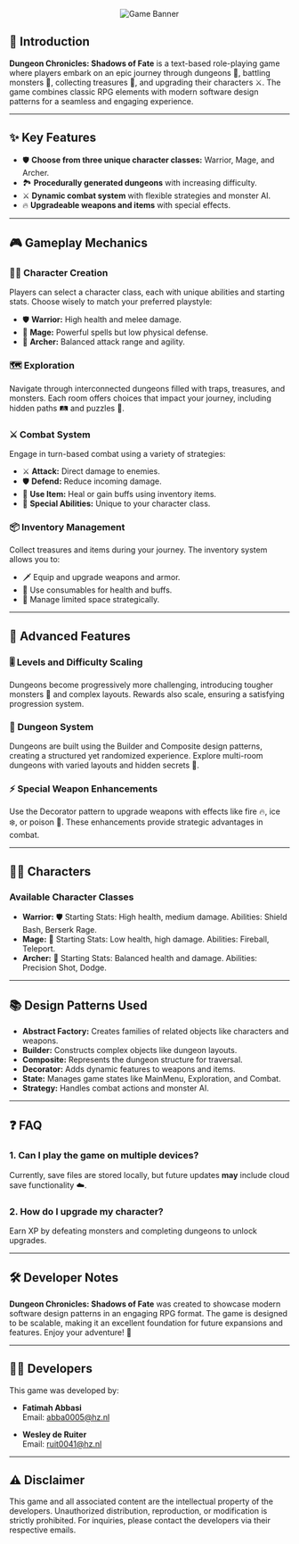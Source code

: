 <p align="center">
  <img src="https://github.com/user-attachments/assets/02ce71eb-26ed-4031-ac72-bd04642094cf" alt="Game Banner">
</p>


## 🌟 Introduction

**Dungeon Chronicles: Shadows of Fate** is a text-based role-playing game where players embark on an epic journey through dungeons 🏰, battling monsters 🐉, collecting treasures 💎, and upgrading their characters ⚔️. The game combines classic RPG elements with modern software design patterns for a seamless and engaging experience.

---

## ✨ Key Features

- 🛡️ **Choose from three unique character classes:** Warrior, Mage, and Archer.
- 🏞️ **Procedurally generated dungeons** with increasing difficulty.
- ⚔️ **Dynamic combat system** with flexible strategies and monster AI.
- 🔥 **Upgradeable weapons and items** with special effects.

---

## 🎮 Gameplay Mechanics

### 🧙‍♂️ Character Creation

Players can select a character class, each with unique abilities and starting stats. Choose wisely to match your preferred playstyle:

- 🛡️ **Warrior:** High health and melee damage.
- 🔮 **Mage:** Powerful spells but low physical defense.
- 🏹 **Archer:** Balanced attack range and agility.

### 🗺️ Exploration

Navigate through interconnected dungeons filled with traps, treasures, and monsters. Each room offers choices that impact your journey, including hidden paths 🛤️ and puzzles 🧩.

### ⚔️ Combat System

Engage in turn-based combat using a variety of strategies:

- ⚔️ **Attack:** Direct damage to enemies.
- 🛡️ **Defend:** Reduce incoming damage.
- 🧴 **Use Item:** Heal or gain buffs using inventory items.
- 🌟 **Special Abilities:** Unique to your character class.

### 📦 Inventory Management

Collect treasures and items during your journey. The inventory system allows you to:

- 🗡️ Equip and upgrade weapons and armor.
- 💊 Use consumables for health and buffs.
- 📂 Manage limited space strategically.

---

## 🚀 Advanced Features

### 🎚️ Levels and Difficulty Scaling

Dungeons become progressively more challenging, introducing tougher monsters 👹 and complex layouts. Rewards also scale, ensuring a satisfying progression system.

### 🏰 Dungeon System

Dungeons are built using the Builder and Composite design patterns, creating a structured yet randomized experience. Explore multi-room dungeons with varied layouts and hidden secrets 🔐.

### ⚡ Special Weapon Enhancements

Use the Decorator pattern to upgrade weapons with effects like fire 🔥, ice ❄️, or poison 🧪. These enhancements provide strategic advantages in combat.

---

## 🧙‍♀️ Characters

### Available Character Classes

- **Warrior:** 🛡️ Starting Stats: High health, medium damage. Abilities: Shield Bash, Berserk Rage.
- **Mage:** 🔮 Starting Stats: Low health, high damage. Abilities: Fireball, Teleport.
- **Archer:** 🏹 Starting Stats: Balanced health and damage. Abilities: Precision Shot, Dodge.

---

## 📚 Design Patterns Used

- **Abstract Factory:** Creates families of related objects like characters and weapons.
- **Builder:** Constructs complex objects like dungeon layouts.
- **Composite:** Represents the dungeon structure for traversal.
- **Decorator:** Adds dynamic features to weapons and items.
- **State:** Manages game states like MainMenu, Exploration, and Combat.
- **Strategy:** Handles combat actions and monster AI.

---

## ❓ FAQ

### 1. Can I play the game on multiple devices?

Currently, save files are stored locally, but future updates **may** include cloud save functionality ☁️.

### 2. How do I upgrade my character?

Earn XP by defeating monsters and completing dungeons to unlock upgrades.

---

## 🛠️ Developer Notes

**Dungeon Chronicles: Shadows of Fate** was created to showcase modern software design patterns in an engaging RPG format. The game is designed to be scalable, making it an excellent foundation for future expansions and features. Enjoy your adventure! 🎉

---

## 👩‍💻 Developers

This game was developed by:

- **Fatimah Abbasi**  
  Email: [abba0005@hz.nl](mailto:abba0005@hz.nl)

- **Wesley de Ruiter**  
  Email: [ruit0041@hz.nl](mailto:ruit0041@hz.nl)

---

## ⚠️ Disclaimer

This game and all associated content are the intellectual property of the developers. Unauthorized distribution, reproduction, or modification is strictly prohibited. For inquiries, please contact the developers via their respective emails.
